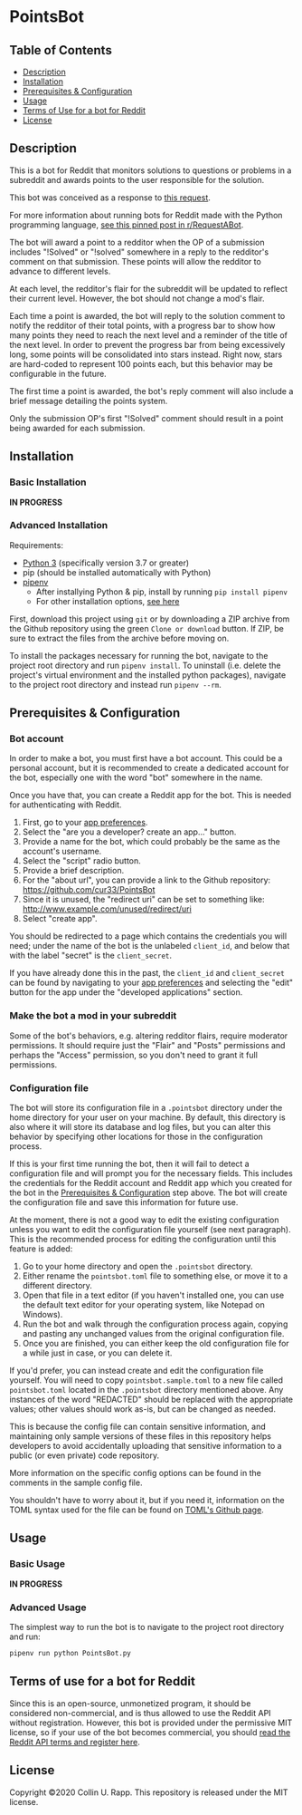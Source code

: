 # PointsBot

## Table of Contents

* [Description](#description)
* [Installation](#installation)
* [Prerequisites & Configuration](#prerequisites--configuration)
* [Usage](#usage)
* [Terms of Use for a bot for Reddit](#terms-of-use-for-a-bot-for-reddit)
* [License](#license)

## Description

This is a bot for Reddit that monitors solutions to questions or problems in a
subreddit and awards points to the user responsible for the solution.

This bot was conceived as a response to
[this request](https://www.reddit.com/r/RequestABot/comments/emdeim/expert_level_bot_coding/).

For more information about running bots for Reddit made with the Python
programming language,
[see this pinned post in r/RequestABot](https://www.reddit.com/r/RequestABot/comments/cyll80/a_comprehensive_guide_to_running_your_reddit_bot/).

The bot will award a point to a redditor when the OP of a submission includes
"!Solved" or "!solved" somewhere in a reply to the redditor's comment on that
submission.  These points will allow the redditor to advance to different
levels.

At each level, the redditor's flair for the subreddit will be updated to reflect
their current level. However, the bot should not change a mod's flair.

Each time a point is awarded, the bot will reply to the solution comment to
notify the redditor of their total points, with a progress bar to show how many
points they need to reach the next level and a reminder of the title of the next
level.
In order to prevent the progress bar from being excessively long, some points
will be consolidated into stars instead. Right now, stars are hard-coded to
represent 100 points each, but this behavior may be configurable in the future.

The first time a point is awarded, the bot's reply comment will also include a
brief message detailing the points system.

Only the submission OP's first "!Solved" comment should result in a point being
awarded for each submission.

## Installation

### Basic Installation

**IN PROGRESS**

### Advanced Installation

Requirements:
* [Python 3](https://www.python.org/downloads/) (specifically version 3.7 or greater)
* pip (should be installed automatically with Python)
* [pipenv](https://pipenv.readthedocs.io/en/latest/)
    * After installying Python & pip, install by running `pip install pipenv`
    * For other installation options,
        [see here](https://pipenv.readthedocs.io/en/latest/install/#installing-pipenv)

First, download this project using `git` or by downloading a ZIP archive from
the Github repository using the green `Clone or download` button. If ZIP, be
sure to extract the files from the archive before moving on.

To install the packages necessary for running the bot, navigate to the project
root directory and run `pipenv install`.
To uninstall (i.e. delete the project's virtual environment and the installed
python packages), navigate to the project root directory and instead run
`pipenv --rm`.

## Prerequisites & Configuration

### Bot account

In order to make a bot, you must first have a bot account. This could be a
personal account, but it is recommended to create a dedicated account for the
bot, especially one with the word "bot" somewhere in the name.

Once you have that, you can create a Reddit app for the bot. This is needed for
authenticating with Reddit.

1. First, go to your [app preferences](https://www.reddit.com/prefs/apps).
2. Select the "are you a developer? create an app..." button.
3. Provide a name for the bot, which could probably be the same as the account's
   username.
4. Select the "script" radio button.
5. Provide a brief description.
6. For the "about url", you can provide a link to the Github repository:
    https://github.com/cur33/PointsBot
7. Since it is unused, the "redirect uri" can be set to something like:
    http://www.example.com/unused/redirect/uri
8. Select "create app".

You should be redirected to a page which contains the credentials you will need;
under the name of the bot is the unlabeled `client_id`, and below that with the
label "secret" is the `client_secret`.

If you have already done this in the past, the `client_id` and `client_secret`
can be found by navigating to your
[app preferences](https://www.reddit.com/prefs/apps) and selecting the "edit"
button for the app under the "developed applications" section.

### Make the bot a mod in your subreddit

Some of the bot's behaviors, e.g. altering redditor flairs, require moderator
permissions. It should require just the "Flair" and "Posts" permissions and
perhaps the "Access" permission, so you don't need to grant it full permissions.

### Configuration file

The bot will store its configuration file in a `.pointsbot` directory under the
home directory for your user on your machine. By default, this directory is also
where it will store its database and log files, but you can alter this behavior
by specifying other locations for those in the configuration process.

If this is your first time running the bot, then it will fail to detect a
configuration file and will prompt you for the necessary fields. This includes
the credentials for the Reddit account and Reddit app which you created for the
bot in the [Prerequisites & Configuration](#prerequisites--configuration) step
above. The bot will create the configuration file and save this information for
future use.

At the moment, there is not a good way to edit the existing configuration unless
you want to edit the configuration file yourself (see next paragraph). This is
the recommended process for editing the configuration until this feature is
added:
1. Go to your home directory and open the `.pointsbot` directory.
2. Either rename the `pointsbot.toml` file to something else, or move it to a
   different directory.
3. Open that file in a text editor (if you haven't installed one, you can use
   the default text editor for your operating system, like Notepad on Windows).
4. Run the bot and walk through the configuration process again, copying and
   pasting any unchanged values from the original configuration file.
5. Once you are finished, you can either keep the old configuration file for a
   while just in case, or you can delete it.

If you'd prefer, you can instead create and edit the configuration file
yourself. You will need to copy `pointsbot.sample.toml` to a new file called
`pointsbot.toml` located in the `.pointsbot` directory mentioned above. Any
instances of the word "REDACTED" should be replaced with the appropriate values;
other values should work as-is, but can be changed as needed.

This is because the config file can contain sensitive information, and
maintaining only sample versions of these files in this repository helps
developers to avoid accidentally uploading that sensitive information to a
public (or even private) code repository.

More information on the specific config options can be found in the comments in
the sample config file.

You shouldn't have to worry about it, but if you need it, information on the
TOML syntax used for the file can be found on
[TOML's Github page](https://github.com/toml-lang/toml).

## Usage

### Basic Usage

**IN PROGRESS**

### Advanced Usage

The simplest way to run the bot is to navigate to the project root directory and
run:

```bash
pipenv run python PointsBot.py
```

## Terms of use for a bot for Reddit

Since this is an open-source, unmonetized program, it should be considered
non-commercial, and is thus allowed to use the Reddit API without registration.
However, this bot is provided under the permissive MIT license, so if your use
of the bot becomes commercial, you should
[read the Reddit API terms and register here](https://www.reddit.com/wiki/api).

## License

Copyright &copy;2020 Collin U. Rapp. This repository is released under the MIT
license.
